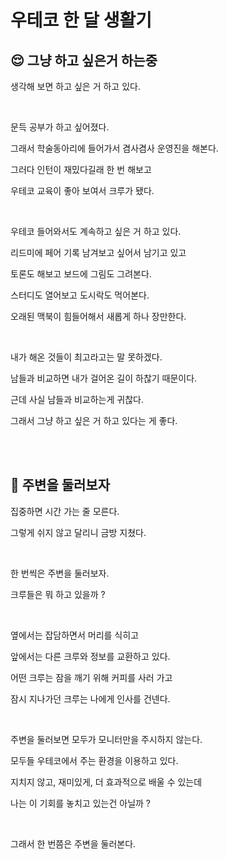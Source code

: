 # 우테코 한 달 생활기

## 😌 그냥 하고 싶은거 하는중 

생각해 보면 하고 싶은 거 하고 있다.

<br>

문득 공부가 하고 싶어졌다.

그래서 학술동아리에 들어가서 겸사겸사 운영진을 해본다.

그러다 인턴이 재밌다길래 한 번 해보고

우테코 교육이 좋아 보여서 크루가 됐다.

<br>

우테코 들어와서도 계속하고 싶은 거 하고 있다.

리드미에 페어 기록 남겨보고 싶어서 남기고 있고

토론도 해보고 보드에 그림도 그려본다.

스터디도 열어보고 도시락도 먹어본다.

오래된 맥북이 힘들어해서 새롭게 하나 장만한다.

<br>

내가 해온 것들이 최고라고는 말 못하겠다.

남들과 비교하면 내가 걸어온 길이 하찮기 때문이다.

근데 사실 남들과 비교하는게 귀찮다.

그래서 그냥 하고 싶은 거 하고 있다는 게 좋다.

<br>
<br>

## 🤠 주변을 둘러보자

집중하면 시간 가는 줄 모른다.

그렇게 쉬지 않고 달리니 금방 지쳤다.

<br>
   
한 번씩은 주변을 둘러보자.

크루들은 뭐 하고 있을까 ?

<br>

옆에서는 잡담하면서 머리를 식히고

앞에서는 다른 크루와 정보를 교환하고 있다.

어떤 크루는 잠을 깨기 위해 커피를 사러 가고

잠시 지나가던 크루는 나에게 인사를 건넨다.

<br>

주변을 둘러보면 모두가 모니터만을 주시하지 않는다.

모두들 우테코에서 주는 환경을 이용하고 있다.

지치지 않고, 재미있게, 더 효과적으로 배울 수 있는데

나는 이 기회를 놓치고 있는건 아닐까 ?

<br>

그래서 한 번쯤은 주변을 둘러본다.

